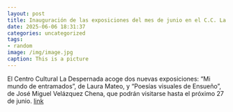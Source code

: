 ```yaml
---
layout: post
title: Inauguración de las exposiciones del mes de junio en el C.C. La Despernada
date: 2025-06-06 18:31:37
categories: uncategorized
tags:
- random
image: /img/image.jpg
caption: This is a picture
---
```

El Centro Cultural La Despernada acoge dos nuevas exposiciones: “Mi mundo de entramados”, de Laura Mateo, y “Poesías visuales de Ensueño”, de José Miguel Velázquez Chena, que podrán visitarse hasta el próximo 27 de junio.   [link](https://www.ayto-villacanada.es/noticias/inauguracion-de-las-exposiciones-del-mes-de-junio-en-el-c-c-la-despernada/)
